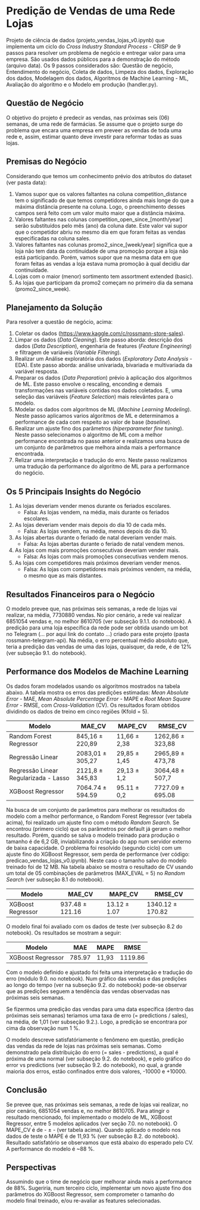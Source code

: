 # Predição de Vendas de uma Rede Lojas 

Projeto de ciência de dados (projeto_vendas_lojas_v0.ipynb) que implementa um ciclo do *Cross Industry Standard Process* - CRISP de 9 passos para resolver um problema de negócio e entregar valor para uma empresa. São usados dados públicos para a demonstração do método (arquivo data). Os 9 passos considerados são: Questão de negócio, Entendimento do negócio, Coleta de dados, Limpeza dos dados, Exploração dos dados, Modelagem dos dados, Algoritmos de Machine Learning - ML, Avaliação do algoritmo e o Modelo em produção (handler.py).

## Questão de Negócio

O objetivo do projeto é predecir as vendas, nas próximas seis (06) semanas, de uma rede de farmácias. Se assume que o projeto surge do problema que encara uma empresa em preveer as vendas de toda uma rede e, assim, estimar quanto deve investir para reformar todas as suas lojas.

## Premisas do Negócio

Considerando que temos um conhecimento prévio dos atributos do dataset (ver pasta data):

1. Vamos supor que os valores faltantes na coluna competition_distance tem o significado de que temos competidores ainda mais longe do que a máxima distância presente na coluna. Logo, o preenchimento desses campos será feito com um valor muito maior que a distância máxima. 
2. Valores faltantes nas colunas competition_open_since_[month/year] serão substituídos pelo mês (ano) da coluna date. Este valor vai supor que o competidor abriu no mesmo dia em que foram feitas as vendas especificadas na coluna sales.
3. Valores faltantes nas colunas promo2_since_[week/year] significa que a loja não tem data da continuidade de uma promoção porque a loja não está participando. Porém, vamos supor que na mesma data em que foram feitas as vendas a loja estava numa promoção à qual decidiu dar continuidade.
4. Lojas com o maior (menor) sortimento tem assortment extended (basic).
5. As lojas que participam da promo2 começam no primeiro dia da semana (promo2_since_week).

## Planejamento da Solução

Para resolver a questão de negócio, acima:
 
1. Coletar os dados (https://www.kaggle.com/c/rossmann-store-sales).
2. Limpar os dados (*Data Cleaning*). Este passo aborda: descrição dos dados (*Data Description*), engenharia de features (*Feature Engineering*) e filtragem de variáveis (*Variable Filtering*).
3. Realizar um Análise exploratória dos dados (*Exploratory Data Analysis* - EDA). Este passo aborda: análise univariada, bivariada e multivariada da variável resposta.
4. Preparar os dados (*Data Preparation*) prévio à aplicação dos algoritmos de ML. Este passo envolve o rescaling, enconding e demais transformações nas variáveis contidas nos dados coletados. E, uma seleção das variáveis (*Feature Selection*) mais relevântes para o modelo.    
5. Modelar os dados com algoritmos de ML (*Machine Learning Modeling*). Neste passo aplicamos varios algoritmos de ML e determinamos a performance de cada com respeito ao valor de base (*baseline*). 
6. Realizar um ajuste fino dos parâmetros (*hiperparameter fine tuning*). Neste passo selecionamos o algoritmo de ML com a melhor performance encontrada no passo anterior e realizamos uma busca de um conjunto de parâmetros que melhora ainda mais a performance encontrada.
7. Relizar uma interpretação e tradução do erro. Neste passo realizamos uma tradução da performance do algoritmo de ML para a performance do negócio.

## Os 5 Principais Insights do Negócio

1. As lojas deveriam vender menos durante os feriados escolares. 
   - Falsa: As lojas vendem, na média, mais durante os feriados escolares.
2. As lojas deveriam vender mais depois do dia 10 de cada mês.
   - Falsa: As lojas vendem, na média, menos depois do dia 10.
3. As lojas abertas durante o feriado de natal deveriam vender mais. 
   - Falsa: As lojas abertas durante o feriado de natal vendem menos.
4. As lojas com mais promoções consecutivas deveriam vender mais. 
   - Falsa: As lojas com mais promoções consecutivas vendem menos.
5. As lojas com competidores mais próximos deveriam vender menos. 
   - Falsa: As lojas com competidores mais próximos vendem, na média, o mesmo que as mais distantes.

## Resultados Financeiros para o Negócio

O modelo prevee que, nas próximas seis semanas, a rede de lojas vai realizar, na média, 7730880 vendas. No pior cenário, a rede vai realizar 6851054 vendas e, no melhor 8610705 (ver subseção 9.1.1. do notebook). A predição para uma loja específica da rede pode ser obtida usando um bot no Telegram (... por aqui link do contato ...) criado para este projeto (pasta rossmann-telegram-api). Na média, o erro percentual médio absoluto que, teria a predição das vendas de uma das lojas, quaisquer, da rede, é de 12% (ver subseção 9.1. do notebook).

## Performance dos Modelos de Machine Learning

Os dados foram modelados usando os algoritmos mostrados na tabela abaixo. A tabela mostra os erros das predições estimadas: *Mean Absolute Error* - MAE, *Mean Absolute Percentage Error* - MAPE e *Root Mean Square Error* - RMSE, com *Cross-Validation* (CV). Os resultados foram obtidos dividindo os dados de treino em cinco regiões (Kfold = 5).

| Modelo |	MAE_CV |	MAPE_CV |	RMSE_CV |
| --- | --- | --- | --- |
| Random Forest Regressor |	845,16 $\pm$ 220,89 |	11,66 $\pm$ 2,38 |	1262,86 $\pm$ 323,88 |
| Regressão Linear	| 2083,01 $\pm$ 305,27 |	29,85 $\pm$ 1,45	| 2965,89 $\pm$ 473,78 |
| Regressão Linear Regularizada - Lasso	| 2121,8 $\pm$ 345,83	| 29,13 $\pm$ 1,2	| 3064,48 $\pm$ 507,7 |
| XGBoost Regressor	| 7064.74 $\pm$ 594.59 |	95.11 $\pm$ 0,2	| 7727.09 $\pm$ 695.08 |

Na busca de um conjunto de parâmetros para melhorar os resultados do modelo com a melhor performance, o Random Forest Regressor (ver tabela acima), foi realizado um ajuste fino com o método *Random Search*. Se encontrou (primero ciclo) que os parâmetros por default já geram o melhor resultado. Porém, quando se salva o modelo treinado para produção o tamanho é de 6,2 GB, inviabilizando a criação do app num servidor externo de baixa capacidade. O problema foi resolvido (segundo ciclo) com um ajuste fino do XGBoost Regressor, sem perda de performance (ver código: predicao_vendas_lojas_v0.ipynb). Neste caso o tamanho salvo do modelo treinado foi de 12 MB. Na tabela abaixo se mostra o resultado de CV usando um total de 05 combinações de parâmetros (MAX_EVAL = 5) no *Random Search* (ver subseção 8.1 do notebook).

| Modelo | MAE_CV | MAPE_CV | RMSE_CV |
| --- | --- | --- | --- |
XGBoost Regressor | 937.48 $\pm$ 121.16 | 13.12 $\pm$ 1.07 | 1340.12 $\pm$ 170.82 |
 
O modelo final foi avaliado com os dados de teste (ver subseção 8.2 do notebook). Os resultados se mostram a seguir:

| Modelo | MAE | MAPE | RMSE |
| --- | --- | --- | --- |
XGBoost Regressor | 785.97 | 11,93 | 1119.86 |

Com o modelo definido e ajustado foi feita uma interpretação e tradução do erro (módulo 9.0. no notebook). Num gráfico das vendas e das predições ao longo do tempo (ver na subseção 9.2. do notebook) pode-se observar que as predições seguem a tendência das vendas observadas nas próximas seis semanas. 

Se fizermos uma predição das vendas para uma data específica (dentro das próximas seis semanas) teriamos uma taxa de erro (= predictions / sales), na média, de 1,01 (ver subseção 9.2.). Logo, a predição se encontrara por cima da observação num 1 %.

O modelo descreve satisfatóriamente o fenômeno em questão, predição das vendas da rede de lojas nas próximas seis semanas. Como demonstrado pela distribuição do erro (= sales - predictions), a qual é próxima de uma normal (ver subseção 9.2. do notebook), e pelo gráfico do error vs predictions (ver subseção 9.2. do notebook), no qual, a grande maioria dos erros, estão confinados entre dois valores, -10000 e +10000. 

## Conclusão

Se prevee que, nas próximas seis semanas, a rede de lojas vai realizar, no pior cenário, 6851054 vendas e, no melhor 8610705. Para atingir o resultado mencionado, foi implementado o modelo de ML, XGBoost Regressor, entre 5 modelos aplicados (ver seção 7.0. no notebook). O MAPE_CV é de - $\pm$ - (ver tabela acima). Quando aplicado o modelo nos dados de teste o MAPE é de 11,93 % (ver subseção 8.2. do notebook). Resultado satisfatório se observamos que está abaixo do esperado pelo CV. A performance do modelo é ~88 %.      

## Perspectivas

Assumindo que o time de negócio quer melhorar ainda mais a performance de 88%. Sugeriria, num terceiro ciclo, implementar um novo ajuste fino dos parâmetros do XGBoost Regressor, sem comprometer o tamanho do modelo final treinado, e/ou re-avaliar as features selecionadas.
